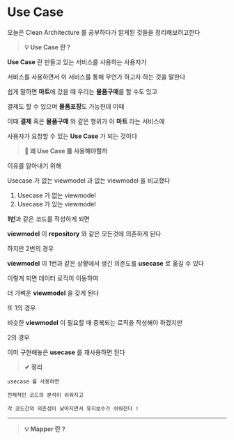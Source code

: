 # Use Case

오늘은 Clean Architecture 를 공부하다가 알게된 것들을 정리해보려고한다

>**💡 Use Case 란 ?**

**Use Case** 란 만들고 있는 서비스를 사용하는 사용자가

서비스를 사용하면서 이 서비스를 통해 무언가 하고자 하는 것을 말한다

쉽게 말하면 **마트**에 갔을 때 우리는 **물품구매**를 할 수도 있고

결제도 할 수 있으며 **물품포장**도 가능한데 이때

이때 **결제** 혹은 **물품구매** 와 같은 행위가 이 **마트** 라는 서비스에

사용자가 요청할 수 있는 **Use Case** 가 되는 것이다

>**🤔 왜 Use Case 를 사용해야할까**

이유를 알아내기 위해

Usecase 가 없는 viewmodel 과 없는 viewmodel 을 비교했다

1. Usecase 가 없는 viewmodel
2. Usecase 가 있는 viewmodel

**1번**과 같은 코드를 작성하게 되면

 **viewmodel** 이 **repository** 와 같은 모든것에 의존하게 된다

 하지만 2번의 경우 

**viewmodel** 이 1번과 같은 상황에서 생긴 의존도를
**usecase** 로 옮길 수 있다

 이렇게 되면 데이터 로직이 이동하여

더 가벼운 **viewmodel** 을 갖게 된다

또 1의 경우

비슷한 **viewmodel** 이 필요할 때 중복되는 로직을 작성해야 하겠지만

2의 경우

이미 구현해놓은 **usecase** 를 재사용하면 된다

>**✔ 정리**

```
usecase 를 사용하면

전체적인 코드의 분석이 쉬워지고

각 코드간의 의존성이 낮아지면서 유지보수가 쉬워진다 !
```

---

>**💡 Mapper 란 ?**







